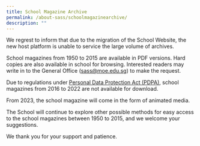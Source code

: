 ```yaml
---
title: School Magazine Archive
permalink: /about-sass/schoolmagazinearchive/
description: ""
---
```

We regrest to inform that due to the migration of the School Website, the new host platform is unable to service the large volume of archives. 

School magazines from 1950 to 2015 are available in PDF versions. Hard copies are also available in school for browsing. Interested readers may write in to the General Office (sass@moe.edu.sg) to make the request.

Due to regulations under [Personal Data Protection Act (PDPA)](https://www.pdpc.gov.sg/overview-of-pdpa/the-legislation/personal-data-protection-act), school magazines from 2016 to 2022 are not available for download. 

From 2023, the school magazine will come in the form of animated media. 

The School will continue to explore other possible methods for easy access to the school magazines between 1950 to 2015, and we welcome your suggestions.

We thank you for your support and patience.

